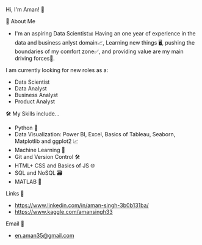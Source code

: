 Hi, I'm Aman! 👋

🚀 About Me
- I'm an aspiring Data Scientist📊 Having an one year of experience in the data and business anlyst domain📈, Learning new things 🖥️, pushing the boundaries of my comfort zone✅, and providing value are my main driving forces💱.

I am currently looking for new roles as a:
- Data Scientist
- Data Analyst
- Business Analyst
- Product Analyst

🛠 My Skills include...
- Python 🐍
- Data Visualization: Power BI, Excel, Basics of Tableau, Seaborn, Matplotlib and ggplot2 📈
- Machine Learning 🤖
- Git and Version Control 🛠️
- HTML+ CSS and Basics of JS 🌐
- SQL and NoSQL 🗃️
- MATLAB 🧮

Links 🔗
- https://www.linkedin.com/in/aman-singh-3b0b131ba/
- https://www.kaggle.com/amansingh33

Email 📧
- en.aman35@gmail.com
